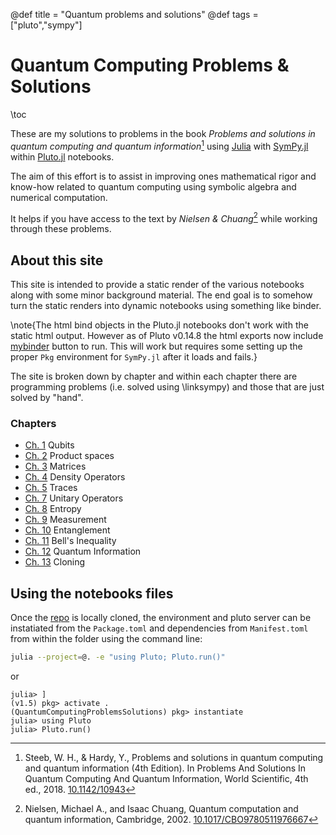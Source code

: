 @def title = "Quantum problems and solutions"
@def tags = ["pluto","sympy"]

# Quantum Computing Problems & Solutions
\toc

These are my solutions to problems in the book *Problems and solutions in quantum computing and quantum information*[^1] using [Julia](https://julialang.org) with [SymPy.jl](https://github.com/JuliaPy/SymPy.jl) within [Pluto.jl](https://github.com/fonsp/Pluto.jl) notebooks.

The aim of this effort is to assist in improving  ones mathematical rigor and know-how related to quantum computing using symbolic algebra and numerical computation. 

It helps if you have access to the text by *Nielsen & Chuang*[^2] while working through these problems.

## About this site

This site is intended to provide a static render of the various notebooks along with some minor background material. The end goal is to somehow turn the static renders into dynamic notebooks using something like binder.

 \note{The html bind objects in the Pluto.jl notebooks don't work with the static html output. However as of Pluto v0.14.8 the html exports now include [mybinder](https://mybinder.org) button to run. This will work but requires some setting up the proper `Pkg` environment for `SymPy.jl` after it loads and fails.}

 The site is broken down by chapter and within each chapter there are programming problems (i.e. solved using \linksympy) and those that are just solved by "hand".

 ### Chapters
- [Ch. 1](/ch1/) Qubits
- [Ch. 2](/ch2/) Product spaces
- [Ch. 3](/ch3/) Matrices
- [Ch. 4](/ch4/) Density Operators
- [Ch. 5](/ch5/) Traces
- [Ch. 7](/ch7/) Unitary Operators
- [Ch. 8](/ch8/) Entropy
- [Ch. 9](/ch9/) Measurement
- [Ch. 10](/ch10/) Entanglement
- [Ch. 11](/ch11/) Bell's Inequality
- [Ch. 12](/ch12/) Quantum Information
- [Ch. 13](/ch13/) Cloning


## Using the notebooks files 

Once the [repo](https://github.com/stefanbringuier/QuantumComputingProblemsSolutions) is locally cloned, the environment and pluto server can be instatiated from the `Package.toml` and dependencies from `Manifest.toml` from within the folder using the command line:

```bash
julia --project=@. -e "using Pluto; Pluto.run()"
```

or

```julia-repl
julia> ]
(v1.5) pkg> activate .
(QuantumComputingProblemsSolutions) pkg> instantiate
julia> using Pluto
julia> Pluto.run()
```


[^1]: Steeb, W. H., & Hardy, Y., Problems and solutions in quantum computing and quantum information (4th Edition). In Problems And Solutions In Quantum Computing And Quantum Information, World Scientific, 4th ed., 2018. [10.1142/10943](https://doi.org/10.1142/10943)

[^2]: Nielsen, Michael A., and Isaac Chuang, Quantum computation and quantum information, Cambridge, 2002. [10.1017/CBO9780511976667](https://doi.org/10.1017/CBO9780511976667)